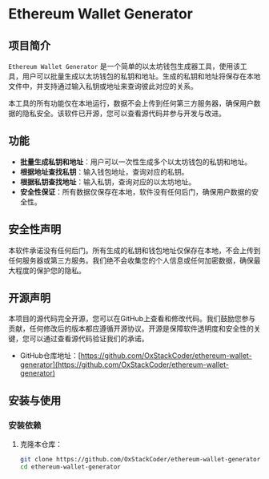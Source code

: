 # Ethereum Wallet Generator

## 项目简介

`Ethereum Wallet Generator` 是一个简单的以太坊钱包生成器工具，使用该工具，用户可以批量生成以太坊钱包的私钥和地址。生成的私钥和地址将保存在本地文件中，并支持通过输入私钥或地址来查询彼此对应的关系。

本工具的所有功能仅在本地运行，数据不会上传到任何第三方服务器，确保用户数据的隐私安全。该软件已开源，您可以查看源代码并参与开发与改进。

## 功能

- **批量生成私钥和地址**：用户可以一次性生成多个以太坊钱包的私钥和地址。
- **根据地址查找私钥**：输入钱包地址，查询对应的私钥。
- **根据私钥查找地址**：输入私钥，查询对应的以太坊地址。
- **安全性保证**：所有数据仅保存在本地，软件没有任何后门，确保用户数据的安全性。

## 安全性声明

本软件承诺没有任何后门。所有生成的私钥和钱包地址仅保存在本地，不会上传到任何服务器或第三方服务。我们绝不会收集您的个人信息或任何加密数据，确保最大程度的保护您的隐私。

## 开源声明

本项目的源代码完全开源，您可以在GitHub上查看和修改代码。我们鼓励您参与贡献，任何修改后的版本都应遵循开源协议。开源是保障软件透明度和安全性的关键，您可以通过查看源代码验证我们的承诺。

- GitHub仓库地址：[https://github.com/OxStackCoder/ethereum-wallet-generator](https://github.com/OxStackCoder/ethereum-wallet-generator)

## 安装与使用

### 安装依赖

1. 克隆本仓库：

   ```bash
   git clone https://github.com/OxStackCoder/ethereum-wallet-generator.git
   cd ethereum-wallet-generator

